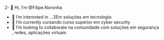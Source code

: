 2- 👋 Hi, I’m @Filipe.Noronha
- 👀 I’m interested in ...2Em soluções em tecnologia
- 🌱 I’m currently cursando curso superior em cyber security
- 💞️ I’m looking to collaborate  na comunidade com soluções em segurança , redes,  aplicações virtuais
<!---
sirlord123/sirlord123 is a ✨ special ✨ repository because its `README.md` (this file) appears on your GitHub profile.
You can click the Preview link to take a look at your changes.
--->
